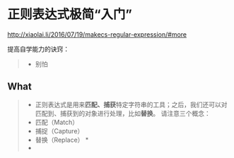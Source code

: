 
正则表达式极简“入门”
===

http://xiaolai.li/2016/07/19/makecs-regular-expression/#more



提高自学能力的诀窍：
> * 别怕

What
---
> * 正则表达式是用来**匹配、捕获**特定字符串的工具；之后，我们还可以对匹配到、捕获到的对象进行处理，比如**替换**。
请注意三个概念：
> * 匹配（Match）
> * 捕捉（Capture）
> * 替换（Replace）
>   * 
> * 














